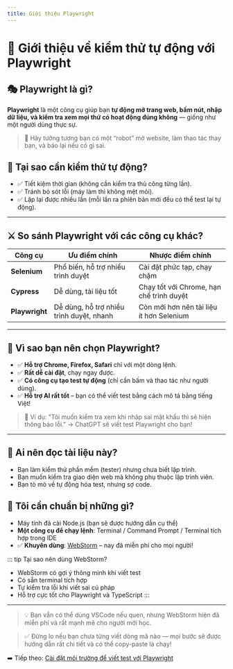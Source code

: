 ```yaml
---
title: Giới thiệu Playwright
---
```


# 🧪 Giới thiệu về kiểm thử tự động với Playwright

## 🎭 Playwright là gì?

**Playwright** là một công cụ giúp bạn **tự động mở trang web, bấm nút, nhập dữ liệu, và kiểm tra xem mọi thứ có hoạt
động đúng không** — giống như một người dùng thực sự.

> 🧠 Hãy tưởng tượng bạn có một “robot” mở website, làm thao tác thay bạn, và báo lại nếu có gì sai.

## 🤖 Tại sao cần kiểm thử tự động?

- ✅ Tiết kiệm thời gian (không cần kiểm tra thủ công từng lần).
- ✅ Tránh bỏ sót lỗi (máy làm thì không mệt mỏi).
- ✅ Lặp lại được nhiều lần (mỗi lần ra phiên bản mới đều có thể test lại tự động).

---

## ⚔️ So sánh Playwright với các công cụ khác?

| Công cụ        | Ưu điểm chính                            | Nhược điểm chính                         |
|----------------|------------------------------------------|------------------------------------------|
| **Selenium**   | Phổ biến, hỗ trợ nhiều trình duyệt       | Cài đặt phức tạp, chạy chậm              |
| **Cypress**    | Dễ dùng, tài liệu tốt                    | Chạy tốt với Chrome, hạn chế trình duyệt |
| **Playwright** | Dễ dùng, hỗ trợ nhiều trình duyệt, nhanh | Còn mới hơn nên tài liệu ít hơn Selenium |

---

## 📌 Vì sao bạn nên chọn Playwright?

- ✅ **Hỗ trợ Chrome, Firefox, Safari** chỉ với một dòng lệnh.
- ✅ **Rất dễ cài đặt**, chạy ngay được.
- ✅ **Có công cụ tạo test tự động** (chỉ cần bấm và thao tác như người dùng).
- ✅ **Hỗ trợ AI rất tốt** – bạn có thể viết test bằng cách mô tả bằng tiếng Việt!

> 💬 Ví dụ: "Tôi muốn kiểm tra xem khi nhập sai mật khẩu thì sẽ hiện thông báo lỗi." → ChatGPT sẽ viết test Playwright
> cho bạn!

---

## 👶 Ai nên đọc tài liệu này?

- Bạn làm kiểm thử phần mềm (tester) nhưng chưa biết lập trình.
- Bạn muốn kiểm tra giao diện web mà không phụ thuộc lập trình viên.
- Bạn tò mò về tự động hóa test, nhưng sợ code.

## 🧰 Tôi cần chuẩn bị những gì?

- Máy tính đã cài Node.js (bạn sẽ được hướng dẫn cụ thể)
- **Một công cụ để chạy lệnh**: Terminal / Command Prompt / Terminal tích hợp trong IDE
- ✅ **Khuyên dùng**: [WebStorm](https://www.jetbrains.com/webstorm/) – nay đã miễn phí cho mọi người!

::: tip Tại sao nên dùng WebStorm?

- WebStorm có gợi ý thông minh khi viết test
- Có sẵn terminal tích hợp
- Tự kiểm tra lỗi khi viết sai cú pháp
- Hỗ trợ cực tốt cho Playwright và TypeScript
  :::

---
> 💡 Bạn vẫn có thể dùng VSCode nếu quen, nhưng WebStorm hiện đã miễn phí và rất mạnh mẽ cho người mới học.

> ✅ Đừng lo nếu bạn chưa từng viết dòng mã nào — mọi bước sẽ được hướng dẫn rất chi tiết và có thể copy-paste là chạy!

➡️ Tiếp theo: [Cài đặt môi trường để viết test với Playwright](./setup.md)
